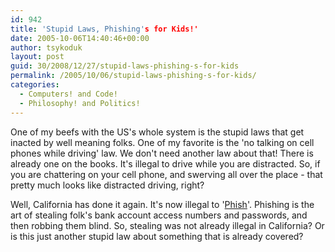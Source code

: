 ```yaml
---
id: 942
title: 'Stupid Laws, Phishing's for Kids!'
date: 2005-10-06T14:40:46+00:00
author: tsykoduk
layout: post
guid: 30/2008/12/27/stupid-laws-phishing-s-for-kids
permalink: /2005/10/06/stupid-laws-phishing-s-for-kids/
categories:
  - Computers! and Code!
  - Philosophy! and Politics!
---
```

One of my beefs with the US's whole system is the stupid laws that get inacted by well meaning folks. One of my favorite is the 'no talking on cell phones while driving' law. We don't need another law about that! There is already one on the books. It's illegal to drive while you are distracted. So, if you are chattering on your cell phone, and swerving all over the place - that pretty much looks like distracted driving, right?


Well, California has done it again. It's now illegal to '<a href="http://en.wikipedia.org/wiki/Phishing">Phish</a>'.  Phishing is the art of stealing folk's bank account access numbers and passwords, and then robbing them blind. So, stealing was not already illegal in California? Or is this just another stupid law about something that is already covered?